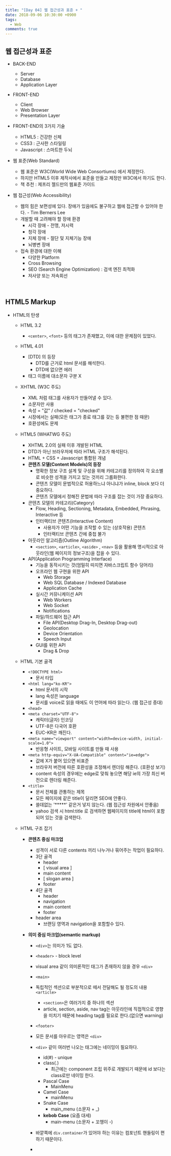```yaml
---
title: "[Day 04] 웹 접근성과 표준 + "
date: 2018-09-06 10:30:00 +0900
tags:
  - Web
comments: true
---
```


## 웹 접근성과 표준

- BACK-END 
  - Server
  - Database
  - Application Layer
- FRONT-END
  - Client
  - Web Browser
  - Presentation Layer
- FRONT-END의 3가지 기술
  - HTML5 : 건강한 신체
  - CSS3 : 근사한 스타일링
  - Javascript : 스마트한 두뇌

- 웹 표준(Web Standard)
  - 웹 표준은 W3C(World Wide Web Consortiums) 에서 제정한다.
  - 하지만 HTML5 이후 제작사에서 표준을 만들고 제정만 W3C에서 하기도 한다.
  - 책 추천 : 제프리 젤드만의 웹표준 가이드

- 웹 접근성(Web Accessibility)
  - 웹의 힘은 보편성에 있다. 장애가 있음에도 불구하고 웹에 접근할 수 있어야 한다. - Tim Berners Lee
  - 개발할 때 고려해야 할 장애 환경
    - 시각 장애 - 전맹, 저시력
    - 청각 장애
    - 지체 장애 - 절단 및 지체기능 장애
    - 뇌병변 장애
  - 접속 환경에 대한 이해
    - 다양한 Platform
    - Cross Browsing
    - SEO (Search Engine Optimization) : 검색 엔진 최적화
    - 저사양 또는 저속회선

<br/>

## HTML5 Markup

- HTML의 탄생

  - HTML 3.2

    - `<center>`, `<font>` 등의 태그가 존재했고, 이에 대한 문제점이 있었다.

  - HTML 4.01

    - [DTD] 의 등장
      - DTD를 근거로 html 문서를 해석한다.
      - DTD에 없으면 에러
    - 태그 이름에 대소문자 구분 X

  - XHTML (W3C 주도)

    - XML 처럼 태그를 사용자가 만들어낼 수 있다.
    - 소문자만 사용
    - 속성 = "값" / checked = "checked"
    - 시장에서는 실패(모든 태그가 종료 태그를 갖는 등 불편한 점 때문)
    - 호환성에도 문제

  - HTML5 (WHATWG 주도)

    - XHTML 2.0의 실패 이후 개발된 HTML
    - DTD가 아닌 브라우저에 따라 HTML 구조가 해석된다.
    - HTML + CSS + Javascript 통합된 개념
    - **콘텐츠 모델(Content Models)의 등장**
      - 명확한 정보 구조 설계 및 구성을 위해 카테고리를 정의하여 각 요소별로 비슷한 성격을 가지고 있는 것끼리 그룹화한다.
      - 콘텐츠 모델이 문법적으로 허용하느냐 아니냐가 inline, block 보다 더 중요하다.
      - 콘텐츠 모델에서 정해진 문법에 따라 구조를 잡는 것이 가장 중요하다.
    - 콘텐츠 모델의 카테고리(Category)
      - Flow, Heading, Sectioning, Metadata, Embedded, Phrasing, Interactive 등
      - 인터랙티브 콘텐츠(Interactive Content)
        - 사용자가 어떤 기능을 조작할 수 있는 (상호작용) 콘텐츠
        - 인터랙티브 콘텐츠 간에 중첩 불가
    - 아웃라인 알고리즘(Outline Algorithm)
      - `<section>`, `<article>`, `<aside>` , `<nav>` 등을 활용해 명시적으로 아웃라인(웹 페이지의 정보구조)을 잡을 수 있다.
    - API(Application Programming Interface)
      - 기능을 동작시키는 것(엄밀히 따지면 자바스크립트 함수 덩어리)
      - 오프라인 웹 구현을 위한 API
        - Web Storage
        - Web SQL Database / Indexed Database
        - Application Cache
      - 실시간 커뮤니케이션 API
        - Web Workers
        - Web Socket
        - Notifications
      - 파일/하드웨어 접근 API
        - File API(Desktop Drag-In, Desktop Drag-out)
        - Geolocation
        - Device Orientation
        - Speech Input
      - GUI를 위한 API
        - Drag & Drop

  - HTML 기본 골격

    - `<!DOCTYPE html>`
      - 문서 타입
    - `<html lang="ko-KR">`
      - html 문서의 시작
      - lang 속성은 language
      - 문서를 voice로 읽을 때에도 이 언어에 따라 읽는다. (웹 접근성 증대)
    - `<head>`
    - `<meta charset="UTF-8">`
      - 캐릭터(글자) 인코딩
      - UTF-8은 다국어 호환
      - EUC-KR은 깨진다.
    - `<meta name="viewport" content="width=device-width, initial-scale=1.0">`
      - 반응형 사이트, 모바일 사이트를 만들 때 사용
    - `<meta http-equiv="X-UA-Compatible" content="ie=edge">`
      - 값에 X가 붙어 있으면 비표준
      - 브라우저 버전에 따른 호환성을 조정해서 렌더링 해준다. (호환성 보기)
      - content 속성의 경우에는 edge로 맞춰 놓으면 해당 ie의 가장 최신 버전으로 렌더링 해준다.
    - `<title>`
      - 문서 전체를 관통하는 제목
      - 모든 페이지에 같은 title이 달리면 SEO에 안좋다.
      - 쓸데없는 '*****' 같은거 넣지 않는다. (웹 접근성 차원에서 안좋음)
      - yahoo 검색 시 html:title 로 검색하면 웹페이지의 title에 html이 포함되어 있는 것을 검색한다.

  - HTML 구조 잡기

    - **콘텐츠 중심 마크업**

      - 성격이 서로 다른 contents 끼리 나누거나 묶어주는 작업이 필요하다.
      - 3단 골격
        - header
        - [ visual area ]
        - main content
        - [ slogan area ]
        - footer
      - 4단 골격
        - header
        - navigation
        - main content
        - footer
      - header area
        - 브랜딩 영역과 navigation을 포함할수 있다.

    - **의미 중심 마크업(semantic markup)**

      - `<div>`는 의미가 1도 없다.

      - `<header>` - block level

      - visual area 같이 의미론적인 태그가 존재하지 않을 경우 `<div>`

      - `<main>`

      - 독립적인 섹션으로 부분적으로 떼서 전달해도 될 정도의 내용 `<article>`

        - `<section>`은 여러가지 중 하나의 섹션
        - article, section, aside, nav tag는 아웃라인에 직접적으로 영향을 미치기 때문에 heading tag를 필요로 한다.(없으면 warning)

      - `<footer>`

      - 모든 문서를 아우르는 영역은 `<div>`

      - `<div>` 같이 여러번 나오는 태그에는 네이밍이 필요하다.

        - id(#) - unique
        - class(.)
          - 최근에는 component 조립 위주로 개발되기 때문에 id 보다는 class로만 네이밍 한다.
        - Pascal Case
          - MainMenu
        - Camel Case
          - mainMenu
        - Snake Case
          - main_menu (소문자 + _)
        - **kebob Case** (요즘 대세)
          - main-menu (소문자 + 꼬챙이 -)

      - 바깥쪽에 `div.container`가 있어야 하는 이유는 컴포넌트 핸들링이 편하기 때문이다.

      - 
